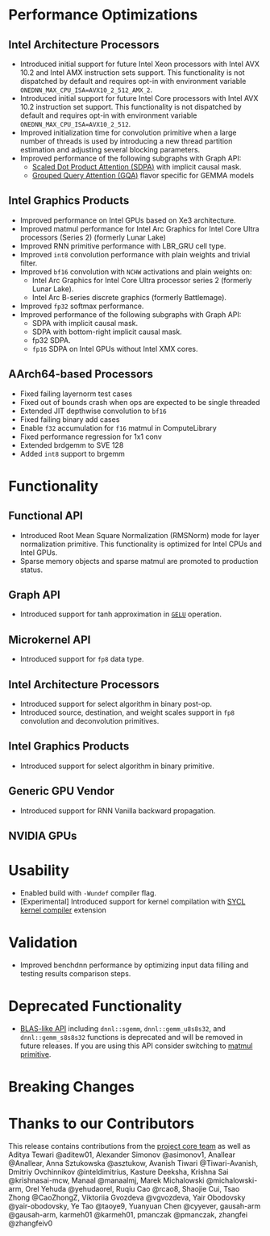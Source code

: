 # Performance Optimizations
## Intel Architecture Processors
* Introduced initial support for future Intel Xeon processors with Intel AVX 10.2 and Intel AMX instruction sets support. 
This functionality is not dispatched by default and requires opt-in with environment variable `ONEDNN_MAX_CPU_ISA=AVX10_2_512_AMX_2`.
* Introduced initial support for future Intel Core processors with Intel AVX 10.2 instruction set support. This functionality is not dispatched by default and requires opt-in with environment variable `ONEDNN_MAX_CPU_ISA=AVX10_2_512`.
* Improved initialization time for convolution primitive when a large number of threads is used by introducing a new thread partition estimation and adjusting several blocking parameters. 
* Improved performance of the following subgraphs with Graph API:
    * [Scaled Dot Product Attention (SDPA)]  with implicit causal mask. 
    * [Grouped Query Attention (GQA)] flavor specific for GEMMA models 

[Scaled Dot Product Attention (SDPA)]: https://uxlfoundation.github.io/oneDNN/v3.9/dev_guide_graph_sdpa.html
[Grouped Query Attention (GQA)]: https://uxlfoundation.github.io/oneDNN/v3.9/dev_guide_graph_gqa.html

## Intel Graphics Products
* Improved performance on Intel GPUs based on Xe3 architecture.
* Improved matmul performance for Intel Arc Graphics for Intel Core Ultra processors (Series 2) (formerly Lunar Lake) 
* Improved RNN primitive performance with LBR_GRU cell type.  
* Improved `int8` convolution performance with plain weights and trivial filter.
* Improved `bf16` convolution with `NCHW` activations and plain weights on:
    * Intel Arc Graphics for Intel Core Ultra processor series 2 (formerly Lunar Lake).
    * Intel Arc B-series discrete graphics (formerly Battlemage).
* Improved `fp32` softmax performance.  
* Improved performance of the following subgraphs with Graph API:
    * SDPA  with implicit causal mask. 
    * SDPA with bottom-right implicit causal mask. 
    * fp32 SDPA. 
    * `fp16` SDPA on Intel GPUs without Intel XMX cores. 

## AArch64-based Processors
* Fixed failing layernorm test cases
* Fixed out of bounds crash when ops are expected to be single threaded
* Extended JIT depthwise convolution to `bf16`
* Fixed failing binary add cases
* Enable `f32` accumulation for `f16` matmul in ComputeLibrary
* Fixed performance regression for 1x1 conv
* Extended brdgemm to SVE 128
* Added `int8` support to brgemm

# Functionality
## Functional API
* Introduced Root Mean Square Normalization (RMSNorm) mode for layer normalization primitive. This functionality is optimized for Intel CPUs and Intel GPUs. 
* Sparse memory objects and sparse matmul are promoted to production status. 

## Graph API 
* Introduced support for tanh approximation in [`GELU`] operation. 

[`GELU`]: https://uxlfoundation.github.io/oneDNN/dev_guide_op_gelu.html

## Microkernel API
* Introduced support for `fp8` data type. 

## Intel Architecture Processors
* Introduced support for select algorithm in binary post-op. 
* Introduced source, destination, and weight scales support in `fp8` convolution and deconvolution primitives. 

## Intel Graphics Products
* Introduced support for select algorithm in binary primitive. 

## Generic GPU Vendor

* Introduced support for RNN Vanilla backward propagation.

## NVIDIA GPUs

# Usability
* Enabled build with `-Wundef` compiler flag. 
* [Experimental] Introduced support for kernel compilation with [SYCL kernel compiler] extension 

[SYCL kernel compiler]: https://github.com/intel/llvm/blob/sycl/sycl/doc/extensions/experimental/sycl_ext_oneapi_kernel_compiler.asciidoc

# Validation
* Improved benchdnn performance by optimizing input data filling and testing results comparison steps. 

# Deprecated Functionality
* [BLAS-like API] including `dnnl::sgemm`, `dnnl::gemm_u8s8s32`, and `dnnl::gemm_s8s8s32` functions is deprecated and will be removed in future releases. If you are using this API consider switching to [matmul primitive].

[BLAS-like API]: https://uxlfoundation.github.io/oneDNN/v3.8/group_dnnl_api_blas.html
[matmul primitive]: https://uxlfoundation.github.io/oneDNN/v3.8/dev_guide_matmul.html

# Breaking Changes


# Thanks to our Contributors
This release contains contributions from the [project core team] as well as Aditya Tewari @aditew01, Alexander Simonov @asimonov1, Anallear @Anallear, Anna Sztukowska @asztukow, Avanish Tiwari @Tiwari-Avanish, Dmitriy Ovchinnikov @inteldimitrius, Kasture Deeksha, Krishna Sai @krishnasai-mcw, Manaal @manaalmj, Marek Michalowski @michalowski-arm, Orel Yehuda @yehudaorel, Ruqiu Cao @rcao8, Shaojie Cui, Tsao Zhong @CaoZhongZ, Viktoriia Gvozdeva @vgvozdeva, Yair Obodovsky @yair-obodovsky, Ye Tao @taoye9, Yuanyuan Chen @cyyever, gausah-arm @gausah-arm, karmeh01 @karmeh01, pmanczak @pmanczak, zhangfei @zhangfeiv0

[project core team]: https://github.com/uxlfoundation/oneDNN/blob/rls-v3.9/MAINTAINERS.md
